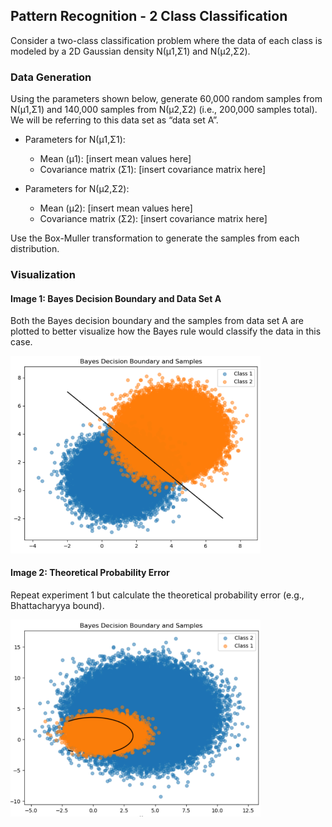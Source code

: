 ## Pattern Recognition - 2 Class Classification

Consider a two-class classification problem where the data of each class is modeled by a
2D Gaussian density N(μ1,Σ1) and N(μ2,Σ2).

### Data Generation

Using the parameters shown below, generate 60,000 random samples from N(μ1,Σ1) and 140,000 samples from N(μ2,Σ2) (i.e., 200,000 samples total). We will be referring to this data set as “data set A”.

- Parameters for N(μ1,Σ1):
  - Mean (μ1): [insert mean values here]
  - Covariance matrix (Σ1): [insert covariance matrix here]

- Parameters for N(μ2,Σ2):
  - Mean (μ2): [insert mean values here]
  - Covariance matrix (Σ2): [insert covariance matrix here]

Use the Box-Muller transformation to generate the samples from each distribution.

### Visualization

#### Image 1: Bayes Decision Boundary and Data Set A

Both the Bayes decision boundary and the samples from data set A are plotted to better visualize how the Bayes rule would classify the data in this case.

<img src="images/1.png" alt="Bayes Decision Boundary and Data Set A" width="400">

#### Image 2: Theoretical Probability Error

Repeat experiment 1 but calculate the theoretical probability error (e.g., Bhattacharyya bound).

<img src="images/2.png" alt="Theoretical Probability Error Set B" width="400">
